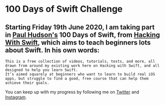 # 100 Days of Swift Challenge
## Starting Friday 19th June 2020, I am taking part in [Paul Hudson's](https://twitter.com/twostraws) 100 Days of Swift, from [Hacking With Swift](https://hackingwithswift.com), which aims to teach beginners lots about Swift. In his own words:

```
This is a free collection of videos, tutorials, tests, and more, all drawn from around my existing work here on Hacking with Swift, and all designed to help you learn Swift.
It’s aimed squarely at beginners who want to learn to build real iOS apps, but struggle to find a good, free course that can help them achieve their goals.
```

You can keep up with my progress by following me on [Twitter](https://twitter.com/thisisnoahevans) and [Instagram](https://instagram.com/noahthedev). 
